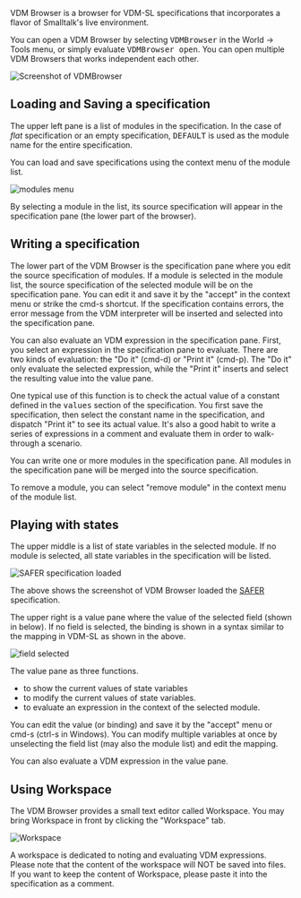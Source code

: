 VDM Browser is a browser for VDM-SL specifications that incorporates a flavor of Smalltalk's live environment.

You can open a VDM Browser by selecting <tt>VDMBrowser</tt> in the World -> Tools menu, or simply evaluate <tt>VDMBrowser open</tt>.
You can open multiple VDM Browsers that works independent each other.

![Screenshot of VDMBrowser](https://github.com/tomooda/ViennaTalk-doc/blob/master/images/VDMBrowser-vanilla.png)

Loading and Saving a specification
---
The upper left pane is a list of modules in the specification. In the case of <em>flat</em> specification or an empty specification, <tt>DEFAULT</tt> is used as the module name for the entire specification.

You can load and save specifications using the context menu of the module list.

![modules menu](https://github.com/tomooda/ViennaTalk-doc/blob/master/images/VDMBrowser-modules-menu.png)

By selecting a module in the list, its source specification will appear in the specification pane (the lower part of the browser).

Writing a specification
---
The lower part of the VDM Browser is the specification pane where you edit the source specification of modules.
If a module is selected in the module list, the source specification of the selected module will be on the specification pane.
You can edit it and save it by the "accept" in the context menu or strike the cmd-s shortcut.
If the specification contains errors, the error message from the VDM interpreter will be inserted and selected into the specification pane.

You can also evaluate an VDM expression in the specification pane.
First, you select an expression in the specification pane to evaluate.
There are two kinds of evaluation: the "Do it" (cmd-d) or "Print it" (cmd-p).
The "Do it" only evaluate the selected expression, while the "Print it" inserts and select the resulting value into the value pane.

One typical use of this function is to check the actual value of a constant defined in the <tt>values</tt> section of the specification.
You first save the specification, then select the constant name in the specification, and dispatch "Print it" to see its actual value.
It's also a good habit to write a series of expressions in a comment and evaluate them in order to walk-through a scenario.

You can write one or more modules in the specification pane.
All modules in the specification pane will be merged into the source specification.

To remove a module, you can select "remove module" in the context menu of the module list.

Playing with states
---
The upper middle is a list of state variables in the selected module.
If no module is selected, all state variables in the specification will be listed.

![SAFER specification loaded](https://github.com/tomooda/ViennaTalk-doc/blob/master/images/VDMBrowser-SAFER-loaded.png)

The above shows the screenshot of VDM Browser loaded the [SAFER](http://overturetool.org/download/examples/VDMSL/SAFERSL/index.html) specification.

The upper right is a value pane where the value of the selected field (shown in below).
If no field is selected, the binding is shown in a syntax similar to the mapping in VDM-SL as shown in the above.

![field selected](https://github.com/tomooda/ViennaTalk-doc/blob/master/images/VDMBrowser-SAFER-state.png)

The value pane as three functions.

* to show the current values of state variables
* to modify the current values of state variables.
* to evaluate an expression in the context of the selected module.

You can edit the value (or binding) and save it by the "accept" menu or cmd-s (ctrl-s in Windows).
You can modify multiple variables at once by unselecting the field list (may also the module list) and edit the mapping.

You can also evaluate a VDM expression in the value pane.

Using Workspace
---
The VDM Browser provides a small text editor called Workspace.
You may bring Workspace in front by clicking the "Workspace" tab.

![Workspace](https://github.com/tomooda/ViennaTalk-doc/blob/master/images/VDMBrowser-SAFER-eval.png)

A workspace is dedicated to noting and evaluating VDM expressions.
Please note that the content of the workspace will NOT be saved into files.
If you want to keep the content of Workspace, please paste it into the specification as a comment.
